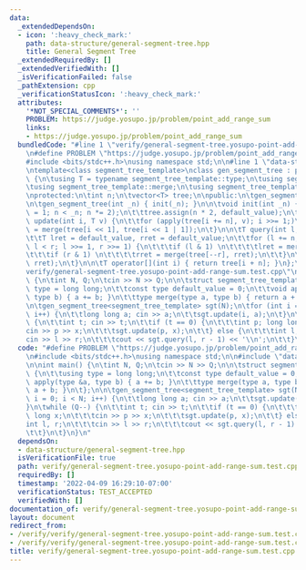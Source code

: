 ```yaml
---
data:
  _extendedDependsOn:
  - icon: ':heavy_check_mark:'
    path: data-structure/general-segment-tree.hpp
    title: General Segment Tree
  _extendedRequiredBy: []
  _extendedVerifiedWith: []
  _isVerificationFailed: false
  _pathExtension: cpp
  _verificationStatusIcon: ':heavy_check_mark:'
  attributes:
    '*NOT_SPECIAL_COMMENTS*': ''
    PROBLEM: https://judge.yosupo.jp/problem/point_add_range_sum
    links:
    - https://judge.yosupo.jp/problem/point_add_range_sum
  bundledCode: "#line 1 \"verify/general-segment-tree.yosupo-point-add-range-sum.test.cpp\"\
    \n#define PROBLEM \"https://judge.yosupo.jp/problem/point_add_range_sum\"\n\n\
    #include <bits/stdc++.h>\nusing namespace std;\n\n#line 1 \"data-structure/general-segment-tree.hpp\"\
    \ntemplate<class segment_tree_template>\nclass gen_segment_tree : public segment_tree_template\
    \ {\n\tusing T = typename segment_tree_template::type;\n\tusing segment_tree_template::default_value;\n\
    \tusing segment_tree_template::merge;\n\tusing segment_tree_template::apply;\n\
    \nprotected:\n\tint n;\n\tvector<T> tree;\n\npublic:\n\tgen_segment_tree() = default;\n\
    \n\tgen_segment_tree(int _n) { init(_n); }\n\n\tvoid init(int _n) {\n\t\tfor (n\
    \ = 1; n < _n; n *= 2);\n\t\ttree.assign(n * 2, default_value);\n\t}\n\n\tvoid\
    \ update(int i, T v) {\n\t\tfor (apply(tree[i += n], v); i >>= 1;)\n\t\t\ttree[i]\
    \ = merge(tree[i << 1], tree[i << 1 | 1]);\n\t}\n\n\tT query(int l, int r) {\n\
    \t\tT lret = default_value, rret = default_value;\n\t\tfor (l += n, r += n + 1;\
    \ l < r; l >>= 1, r >>= 1) {\n\t\t\tif (l & 1) \n\t\t\t\tlret = merge(lret, tree[l++]);\n\
    \t\t\tif (r & 1) \n\t\t\t\trret = merge(tree[--r], rret);\n\t\t}\n\t\treturn merge(lret,\
    \ rret);\n\t}\n\n\tT operator[](int i) { return tree[i + n]; }\n};\n#line 7 \"\
    verify/general-segment-tree.yosupo-point-add-range-sum.test.cpp\"\n\nint main()\
    \ {\n\tint N, Q;\n\tcin >> N >> Q;\n\n\tstruct segment_tree_template {\n\t\tusing\
    \ type = long long;\n\t\tconst type default_value = 0;\n\t\tvoid apply(type &a,\
    \ type b) { a += b; }\n\t\ttype merge(type a, type b) { return a + b; }\n\t};\n\
    \n\tgen_segment_tree<segment_tree_template> sgt(N);\n\tfor (int i = 0; i < N;\
    \ i++) {\n\t\tlong long a; cin >> a;\n\t\tsgt.update(i, a);\n\t}\n\twhile (Q--)\
    \ {\n\t\tint t; cin >> t;\n\t\tif (t == 0) {\n\t\t\tint p; long long x;\n\t\t\t\
    cin >> p >> x;\n\t\t\tsgt.update(p, x);\n\t\t} else {\n\t\t\tint l, r;\n\t\t\t\
    cin >> l >> r;\n\t\t\tcout << sgt.query(l, r - 1) << '\\n';\n\t\t}\n\t}\n}\n"
  code: "#define PROBLEM \"https://judge.yosupo.jp/problem/point_add_range_sum\"\n\
    \n#include <bits/stdc++.h>\nusing namespace std;\n\n#include \"data-structure/general-segment-tree.hpp\"\
    \n\nint main() {\n\tint N, Q;\n\tcin >> N >> Q;\n\n\tstruct segment_tree_template\
    \ {\n\t\tusing type = long long;\n\t\tconst type default_value = 0;\n\t\tvoid\
    \ apply(type &a, type b) { a += b; }\n\t\ttype merge(type a, type b) { return\
    \ a + b; }\n\t};\n\n\tgen_segment_tree<segment_tree_template> sgt(N);\n\tfor (int\
    \ i = 0; i < N; i++) {\n\t\tlong long a; cin >> a;\n\t\tsgt.update(i, a);\n\t\
    }\n\twhile (Q--) {\n\t\tint t; cin >> t;\n\t\tif (t == 0) {\n\t\t\tint p; long\
    \ long x;\n\t\t\tcin >> p >> x;\n\t\t\tsgt.update(p, x);\n\t\t} else {\n\t\t\t\
    int l, r;\n\t\t\tcin >> l >> r;\n\t\t\tcout << sgt.query(l, r - 1) << '\\n';\n\
    \t\t}\n\t}\n}\n"
  dependsOn:
  - data-structure/general-segment-tree.hpp
  isVerificationFile: true
  path: verify/general-segment-tree.yosupo-point-add-range-sum.test.cpp
  requiredBy: []
  timestamp: '2022-04-09 16:29:10-07:00'
  verificationStatus: TEST_ACCEPTED
  verifiedWith: []
documentation_of: verify/general-segment-tree.yosupo-point-add-range-sum.test.cpp
layout: document
redirect_from:
- /verify/verify/general-segment-tree.yosupo-point-add-range-sum.test.cpp
- /verify/verify/general-segment-tree.yosupo-point-add-range-sum.test.cpp.html
title: verify/general-segment-tree.yosupo-point-add-range-sum.test.cpp
---
```

